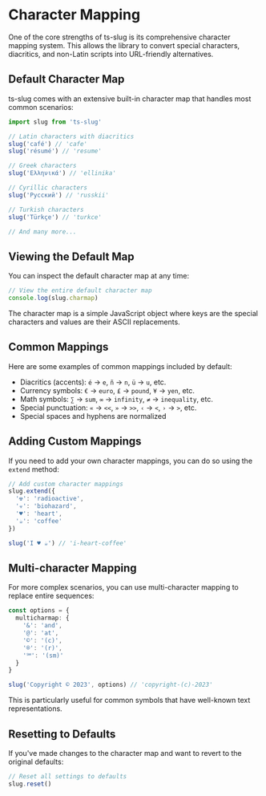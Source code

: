 # Character Mapping

One of the core strengths of ts-slug is its comprehensive character mapping system. This allows the library to convert special characters, diacritics, and non-Latin scripts into URL-friendly alternatives.

## Default Character Map

ts-slug comes with an extensive built-in character map that handles most common scenarios:

```ts
import slug from 'ts-slug'

// Latin characters with diacritics
slug('café') // 'cafe'
slug('résumé') // 'resume'

// Greek characters
slug('Ελληνικά') // 'ellinika'

// Cyrillic characters
slug('Русский') // 'russkii'

// Turkish characters
slug('Türkçe') // 'turkce'

// And many more...
```

## Viewing the Default Map

You can inspect the default character map at any time:

```ts
// View the entire default character map
console.log(slug.charmap)
```

The character map is a simple JavaScript object where keys are the special characters and values are their ASCII replacements.

## Common Mappings

Here are some examples of common mappings included by default:

- Diacritics (accents): `é` → `e`, `ñ` → `n`, `ü` → `u`, etc.
- Currency symbols: `€` → `euro`, `£` → `pound`, `¥` → `yen`, etc.
- Math symbols: `∑` → `sum`, `∞` → `infinity`, `≠` → `inequality`, etc.
- Special punctuation: `«` → `<<`, `»` → `>>`, `‹` → `<`, `›` → `>`, etc.
- Special spaces and hyphens are normalized

## Adding Custom Mappings

If you need to add your own character mappings, you can do so using the `extend` method:

```ts
// Add custom character mappings
slug.extend({
  '☢': 'radioactive',
  '☣': 'biohazard',
  '♥': 'heart',
  '☕': 'coffee'
})

slug('I ♥ ☕') // 'i-heart-coffee'
```

## Multi-character Mapping

For more complex scenarios, you can use multi-character mapping to replace entire sequences:

```ts
const options = {
  multicharmap: {
    '&': 'and',
    '@': 'at',
    '©': '(c)',
    '®': '(r)',
    '℠': '(sm)'
  }
}

slug('Copyright © 2023', options) // 'copyright-(c)-2023'
```

This is particularly useful for common symbols that have well-known text representations.

## Resetting to Defaults

If you've made changes to the character map and want to revert to the original defaults:

```ts
// Reset all settings to defaults
slug.reset()
```
